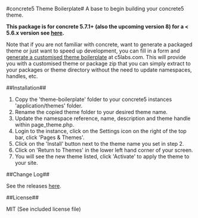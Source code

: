 #concrete5 Theme Boilerplate#
A base to begin building your concrete5 theme.

**This package is for concrete 5.7.1+ (also the upcoming version 8) for a < 5.6.x version see [here](https://github.com/olsgreen/concrete5-theme-boilerplate/tree/1.0).**

Note that if you are not familiar with concrete, want to generate a packaged theme or just want to speed up development, you can fill in a form and [generate a customised theme boilerplate](https://c5labs.com/concrete5-boilerplate/concrete5-starter-theme) at c5labs.com. This will provide you with a customised theme or package zip that you can simply extract to your packages or theme directory without the need to update namespaces, handles, etc.

##Installation##

1. Copy the 'theme-boilerplate' folder to your concrete5 instances 'application/themes' folder.
2. Rename the copied theme folder to your desired theme name.
3. Update the namespace reference, name, description and theme handle within page_theme.php.
4. Login to the instance, click on the Settings icon on the right of the top bar, click 'Pages & Themes'.
5. Click on the 'Install' button next to the theme name you set in step 2.
6. Click on 'Return to Themes' in the lower left hand corner of your screen.
7. You will see the new theme listed, click 'Activate' to apply the theme to your site.

##Change Log##

See the releases [here](https://github.com/c5labs/theme-boilerplate/releases).

##License##

MIT (See included license file)